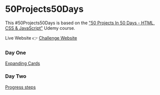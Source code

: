 # 50Projects50Days

This #50Projects50Days is based on the ["50 Projects In 50 Days - HTML, CSS & JavaScript"](https://www.udemy.com/course/50-projects-50-days/) Udemy course.

Live Website 👉 [Challenge Website](https://geraldelorm.github.io/50projects50days/)

### Day One

[Expanding Cards](https://geraldelorm.github.io/50projects50days/Day-1-expanding-cards/index.html)

### Day Two

[Progress steps](https://geraldelorm.github.io/50projects50days/Day-2-progress-steps/index.html)
